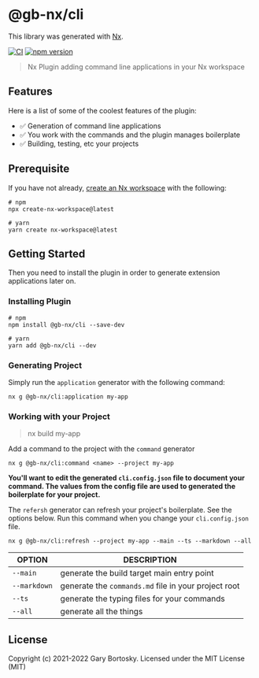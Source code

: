 # @gb-nx/cli

This library was generated with [Nx](https://nx.dev).

[![CI](https://img.shields.io/github/workflow/status/GaryB432/gb-nx/CI)](https://github.com/GaryB432/gb-nx/actions)
[![npm version](https://img.shields.io/npm/v/@gb-nx/cli?style=flat-square)](https://www.npmjs.com/package/@gb-nx/cli)

> Nx Plugin adding command line applications in your Nx workspace

## Features

Here is a list of some of the coolest features of the plugin:

- ✅ Generation of command line applications
- ✅ You work with the commands and the plugin manages boilerplate
- ✅ Building, testing, etc your projects

## Prerequisite

If you have not already, [create an Nx workspace](https://github.com/nrwl/nx#creating-an-nx-workspace) with the following:

```
# npm
npx create-nx-workspace@latest

# yarn
yarn create nx-workspace@latest
```

## Getting Started

Then you need to install the plugin in order to generate extension applications later on.

### Installing Plugin

```
# npm
npm install @gb-nx/cli --save-dev

# yarn
yarn add @gb-nx/cli --dev
```

### Generating Project

Simply run the `application` generator with the following command:

```
nx g @gb-nx/cli:application my-app
```

### Working with your Project

> nx build my-app

Add a command to the project with the `command` generator

```
nx g @gb-nx/cli:command <name> --project my-app
```

**You'll want to edit the generated `cli.config.json` file to document your command. The values from the config file are used to generated the boilerplate for your project.**

The `refersh` generator can refresh your project's boilerplate. See the options below. Run this command when you change your `cli.config.json` file.

```
nx g @gb-nx/cli:refresh --project my-app --main --ts --markdown --all
```

| OPTION       | DESCRIPTION                                          |
| ------------ | ---------------------------------------------------- |
| `--main`     | generate the build target main entry point           |
| `--markdown` | generate the `commands.md` file in your project root |
| `--ts`       | generate the typing files for your commands          |
| `--all`      | generate all the things                              |

## License

Copyright (c) 2021-2022 Gary Bortosky. Licensed under the MIT License (MIT)
